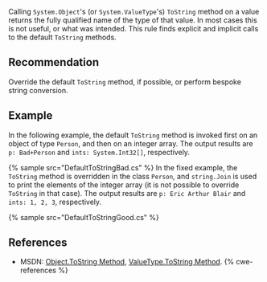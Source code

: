 Calling `System.Object`'s (or `System.ValueType`'s) `ToString` method on a value returns the fully qualified name of the type of that value. In most cases this is not useful, or what was intended. This rule finds explicit and implicit calls to the default `ToString` methods.


## Recommendation
Override the default `ToString` method, if possible, or perform bespoke string conversion.


## Example
In the following example, the default `ToString` method is invoked first on an object of type `Person`, and then on an integer array. The output results are `p: Bad+Person` and `ints: System.Int32[]`, respectively.

{% sample src="DefaultToStringBad.cs" %}
In the fixed example, the `ToString` method is overridden in the class `Person`, and `string.Join` is used to print the elements of the integer array (it is not possible to override `ToString` in that case). The output results are `p: Eric Arthur Blair` and `ints: 1, 2, 3`, respectively.

{% sample src="DefaultToStringGood.cs" %}

## References
* MSDN: [Object.ToString Method](http://msdn.microsoft.com/en-us/library/system.object.tostring.aspx), [ValueType.ToString Method](https://msdn.microsoft.com/en-us/library/wb77sz3h(v=vs.110).aspx).
{% cwe-references %}
